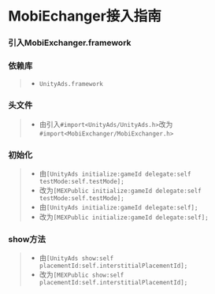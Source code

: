# MobiEchanger接入指南

### 引入MobiExchanger.framework

### 依赖库
> * `UnityAds.framework`


### 头文件
> * 由引入`#import<UnityAds/UnityAds.h>`改为`#import<MobiExchanger/MobiExchanger.h>`

### 初始化
> * 由`[UnityAds initialize:gameId delegate:self testMode:self.testMode];`
> * 改为`[MEXPublic initialize:gameId delegate:self testMode:self.testMode];`
> * 由`[UnityAds initialize:gameId delegate:self];`
> * 改为`[MEXPublic initialize:gameId delegate:self];`

### show方法
> * 由`[UnityAds show:self placementId:self.interstitialPlacementId];`
> * 改为`[MEXPublic show:self placementId:self.interstitialPlacementId];`

